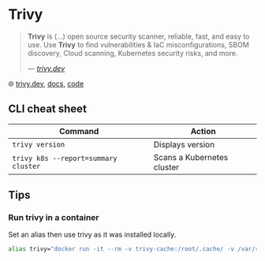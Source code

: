 # Trivy

> **Trivy** is (...) open source security scanner, reliable, fast, and easy to use. Use **Trivy** to find vulnerabilities & IaC misconfigurations, SBOM discovery, Cloud scanning, Kubernetes security risks, and more.
> 
> &mdash; _[trivy.dev](https://trivy.dev/)_

🌐 [trivy.dev](https://trivy.dev/), [docs](https://aquasecurity.github.io/trivy), [code](https://github.com/aquasecurity/trivy)

## CLI cheat sheet

Command                              | Action
-------------------------------------|---------------------------
`trivy version`                      | Displays version
`trivy k8s --report=summary cluster` | Scans a Kubernetes cluster

## Tips

### Run trivy in a container

Set an alias then use trivy as it was installed locally.

```bash
alias trivy="docker run -it --rm -v trivy-cache:/root/.cache/ -v /var/run/docker.sock:/var/run/docker.sock:ro -v $HOME/.kube/config:/root/.kube/config aquasec/trivy:latest"
```
